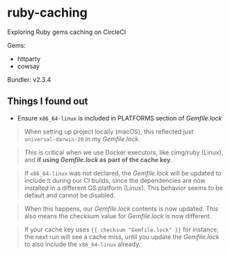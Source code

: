 # ruby-caching
Exploring Ruby gems caching on CircleCI

Gems:

 - httparty
 - cowsay

Bundler: v2.3.4

## Things I found out

- Ensure `x86_64-linux` is included in PLATFORMS section of _Gemfile.lock_

> When setting up project locally (macOS), this reflected just `universal-darwin-20` in my _Gemfile.lock_.

> This is critical when we use Docker executors, like cimg/ruby (Linux), and **if using _Gemfile.lock_ as part of the cache key**.

> If `x86_64-linux` was not declared, the _Gemfile.lock_ will be updated to include it during our CI builds, since the dependencies are now installed in a different OS platform (Linux). This behavior seems to be default and cannot be disabled.

> When this happens, our _Gemfile.lock_ contents is now updated.
> This also means the checksum value for _Gemfile.lock_ is now different.

> If your cache key uses `{{ checksum "Gemfile.lock" }}` for instance, the next run will see a cache miss, until you update the _Gemfile.lock_ to also include the `x86_64-linux` already.
